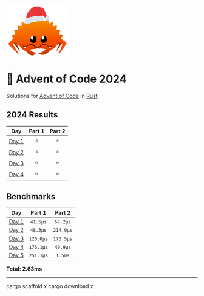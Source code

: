 <img src="./.assets/christmas_ferris.png" width="164">

# 🎄 Advent of Code 2024

Solutions for [Advent of Code](https://adventofcode.com/) in [Rust](https://www.rust-lang.org/).

<!--- advent_readme_stars table --->
## 2024 Results

| Day | Part 1 | Part 2 |
| :---: | :---: | :---: |
| [Day 1](https://adventofcode.com/2024/day/1) | ⭐ | ⭐ |
| [Day 2](https://adventofcode.com/2024/day/2) | ⭐ | ⭐ |
| [Day 3](https://adventofcode.com/2024/day/3) | ⭐ | ⭐ |
| [Day 4](https://adventofcode.com/2024/day/4) | ⭐ | ⭐ |
<!--- advent_readme_stars table --->

<!--- benchmarking table --->
## Benchmarks

| Day | Part 1 | Part 2 |
| :---: | :---: | :---:  |
| [Day 1](./src/bin/01.rs) | `41.5µs` | `57.2µs` |
| [Day 2](./src/bin/02.rs) | `48.3µs` | `214.9µs` |
| [Day 3](./src/bin/03.rs) | `120.0µs` | `173.5µs` |
| [Day 4](./src/bin/04.rs) | `176.1µs` | `49.9µs` |
| [Day 5](./src/bin/05.rs) | `251.1µs` | `1.5ms` |

**Total: 2.63ms**
<!--- benchmarking table --->

---
cargo scaffold x
cargo download x

